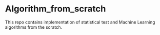 # Algorithm_from_scratch
This repo contains implementation of statistical test and Machine Learning algorithms from the scratch.
